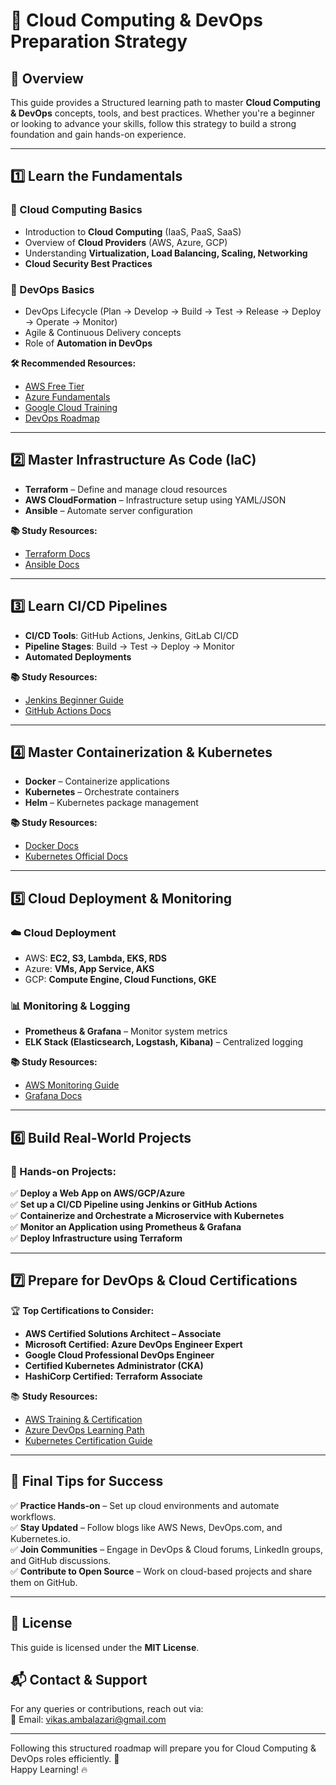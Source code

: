 # **🚀 Cloud Computing & DevOps Preparation Strategy**  

## **📌 Overview**  
This guide provides a Structured learning path to master **Cloud Computing & DevOps** concepts, tools, and best practices. Whether you're a beginner or looking to advance your skills, follow this strategy to build a strong foundation and gain hands-on experience.  

---

## **1️⃣ Learn the Fundamentals**  

### **📌 Cloud Computing Basics**  
- Introduction to **Cloud Computing** (IaaS, PaaS, SaaS)  
- Overview of **Cloud Providers** (AWS, Azure, GCP)  
- Understanding **Virtualization, Load Balancing, Scaling, Networking**  
- **Cloud Security Best Practices**  

### **📌 DevOps Basics**  
- DevOps Lifecycle (Plan → Develop → Build → Test → Release → Deploy → Operate → Monitor)  
- Agile & Continuous Delivery concepts  
- Role of **Automation in DevOps**  

**🛠️ Recommended Resources:**  
- [AWS Free Tier](https://aws.amazon.com/free/)  
- [Azure Fundamentals](https://learn.microsoft.com/en-us/training/azure/)  
- [Google Cloud Training](https://cloud.google.com/training/)  
- [DevOps Roadmap](https://roadmap.sh/devops)  

---

## **2️⃣ Master Infrastructure As Code (IaC)**  
- **Terraform** – Define and manage cloud resources  
- **AWS CloudFormation** – Infrastructure setup using YAML/JSON  
- **Ansible** – Automate server configuration  

**📚 Study Resources:**  
- [Terraform Docs](https://developer.hashicorp.com/terraform/docs)  
- [Ansible Docs](https://docs.ansible.com/)  

---

## **3️⃣ Learn CI/CD Pipelines**  
- **CI/CD Tools**: GitHub Actions, Jenkins, GitLab CI/CD  
- **Pipeline Stages**: Build → Test → Deploy → Monitor  
- **Automated Deployments**  

**📚 Study Resources:**  
- [Jenkins Beginner Guide](https://www.jenkins.io/doc/book/)  
- [GitHub Actions Docs](https://docs.github.com/en/actions)  

---

## **4️⃣ Master Containerization & Kubernetes**  
- **Docker** – Containerize applications  
- **Kubernetes** – Orchestrate containers  
- **Helm** – Kubernetes package management  

**📚 Study Resources:**  
- [Docker Docs](https://docs.docker.com/get-started/)  
- [Kubernetes Official Docs](https://kubernetes.io/docs/home/)  

---

## **5️⃣ Cloud Deployment & Monitoring**  

### **☁️ Cloud Deployment**  
- AWS: **EC2, S3, Lambda, EKS, RDS**  
- Azure: **VMs, App Service, AKS**  
- GCP: **Compute Engine, Cloud Functions, GKE**  

### **📊 Monitoring & Logging**  
- **Prometheus & Grafana** – Monitor system metrics  
- **ELK Stack (Elasticsearch, Logstash, Kibana)** – Centralized logging  

**📚 Study Resources:**  
- [AWS Monitoring Guide](https://aws.amazon.com/devops/monitoring/)  
- [Grafana Docs](https://grafana.com/docs/)  

---

## **6️⃣ Build Real-World Projects**  

### **🚀 Hands-on Projects:**  
✅ **Deploy a Web App on AWS/GCP/Azure**  
✅ **Set up a CI/CD Pipeline using Jenkins or GitHub Actions**  
✅ **Containerize and Orchestrate a Microservice with Kubernetes**  
✅ **Monitor an Application using Prometheus & Grafana**  
✅ **Deploy Infrastructure using Terraform**  

---

## **7️⃣ Prepare for DevOps & Cloud Certifications**  

🏆 **Top Certifications to Consider:**  
- **AWS Certified Solutions Architect – Associate**  
- **Microsoft Certified: Azure DevOps Engineer Expert**  
- **Google Cloud Professional DevOps Engineer**  
- **Certified Kubernetes Administrator (CKA)**  
- **HashiCorp Certified: Terraform Associate**  

📚 **Study Resources:**  
- [AWS Training & Certification](https://aws.amazon.com/training/)  
- [Azure DevOps Learning Path](https://learn.microsoft.com/en-us/certifications/devops-engineer/)  
- [Kubernetes Certification Guide](https://training.linuxfoundation.org/certification/certified-kubernetes-administrator-cka/)  

---

## **📌 Final Tips for Success**  
✅ **Practice Hands-on** – Set up cloud environments and automate workflows.  
✅ **Stay Updated** – Follow blogs like AWS News, DevOps.com, and Kubernetes.io.  
✅ **Join Communities** – Engage in DevOps & Cloud forums, LinkedIn groups, and GitHub discussions.  
✅ **Contribute to Open Source** – Work on cloud-based projects and share them on GitHub.  

---

## **📄 License**  
This guide is licensed under the **MIT License**.  

## **📬 Contact & Support**  
For any queries or contributions, reach out via:  
📧 Email: vikas.ambalazari@gmail.com

---

Following this structured roadmap will prepare you for Cloud Computing & DevOps roles efficiently. 🚀  
Happy Learning! 🔥  